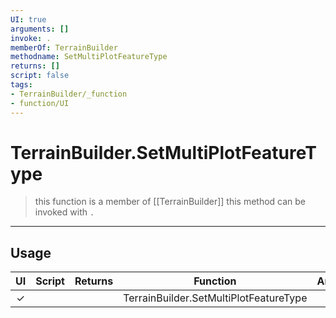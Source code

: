 ```yaml
---
UI: true
arguments: []
invoke: .
memberOf: TerrainBuilder
methodname: SetMultiPlotFeatureType
returns: []
script: false
tags:
- TerrainBuilder/_function
- function/UI
---
```

# TerrainBuilder.SetMultiPlotFeatureType
> this function is a member of [[TerrainBuilder]]
> this method can be invoked with `.`
-----
## Usage
|  UI | Script | Returns | Function | Arguments |
|:---:|:------:|-------:|:--------:|:---------|
|✓| ||TerrainBuilder.SetMultiPlotFeatureType||

